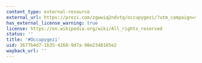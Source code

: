 ```yaml
---
content_type: external-resource
external_url: https://prezi.com/zgwwiq2ndvtq/occupygezi/?utm_campaign=share&utm_medium=copy
has_external_license_warning: true
license: https://en.wikipedia.org/wiki/All_rights_reserved
status: ''
title: '#Occupygezi'
uid: 3677b4d7-1b35-4268-9d7a-98e2348165e2
wayback_url: ''
---
```

